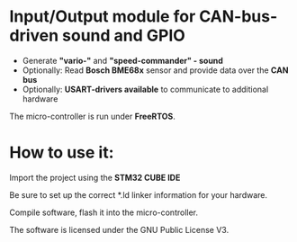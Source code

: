 Input/Output module for CAN-bus-driven sound and GPIO
======================================================

* Generate **"vario-"** and **"speed-commander" - sound** 
* Optionally: Read **Bosch BME68x** sensor and provide data over the **CAN bus**
* Optionally: **USART-drivers available** to communicate to additional hardware

The micro-controller is run under **FreeRTOS**.

# How to use it: 
Import the project using the **STM32 CUBE IDE**

Be sure to set up the correct *.ld linker information for your hardware.

Compile software, flash it into the micro-controller.

The software is licensed under the GNU Public License V3.
